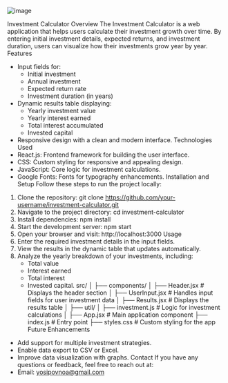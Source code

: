 ![image](https://github.com/user-attachments/assets/875c6b9e-4226-451d-b28c-45cfc1069512)

Investment Calculator
Overview
The Investment Calculator is a web application that helps users calculate their investment growth over time. By entering initial investment details, expected returns, and investment duration, users can visualize how their investments grow year by year.
Features
- Input fields for:
  - Initial investment
  - Annual investment
  - Expected return rate
  - Investment duration (in years)
- Dynamic results table displaying:
  - Yearly investment value
  - Yearly interest earned
  - Total interest accumulated
  - Invested capital
- Responsive design with a clean and modern interface.
Technologies Used
- React.js: Frontend framework for building the user interface.
- CSS: Custom styling for responsive and appealing design.
- JavaScript: Core logic for investment calculations.
- Google Fonts: Fonts for typography enhancements.
Installation and Setup
Follow these steps to run the project locally:
1. Clone the repository: git clone https://github.com/your-username/investment-calculator.git
2. Navigate to the project directory: cd investment-calculator
3. Install dependencies: npm install
4. Start the development server: npm start
5. Open your browser and visit: http://localhost:3000
Usage
1. Enter the required investment details in the input fields.
2. View the results in the dynamic table that updates automatically.
3. Analyze the yearly breakdown of your investments, including:
   - Total value
   - Interest earned
   - Total interest
   - Invested capital.
src/
│
├── components/
│   ├── Header.jsx         # Displays the header section
│   ├── UserInput.jsx      # Handles input fields for user investment data
│   ├── Results.jsx        # Displays the results table
│
├── util/
│   ├── investment.js      # Logic for investment calculations
│
├── App.jsx                # Main application component
├── index.js               # Entry point
├── styles.css             # Custom styling for the app
Future Enhancements
- Add support for multiple investment strategies.
- Enable data export to CSV or Excel.
- Improve data visualization with graphs.
Contact
If you have any questions or feedback, feel free to reach out at:
- Email: yosipovnoa@gmail.com
